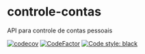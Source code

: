 # controle-contas
API para controle de contas pessoais

[![codecov](https://codecov.io/gh/hadtrindade/ifrn-estatistica/branch/main/graph/badge.svg?token=ogog9oHYm6)](https://codecov.io/gh/hadtrindade/ifrn-estatistica)
[![CodeFactor](https://www.codefactor.io/repository/github/hadtrindade/ifrn-estatistica/badge)](https://www.codefactor.io/repository/github/hadtrindade/ifrn-estatistica)
[![Code style: black](https://img.shields.io/badge/code%20style-black-000000.svg)](https://github.com/psf/black)